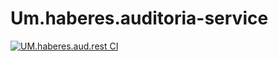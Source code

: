 # Um.haberes.auditoria-service

[![UM.haberes.aud.rest CI](https://github.com/UM-services/UM.haberes.auditoria-service/actions/workflows/maven.yml/badge.svg?branch=main)](https://github.com/UM-services/UM.haberes.auditoria-service/actions/workflows/maven.yml)
